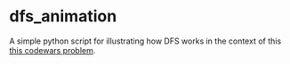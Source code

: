 # dfs_animation
A simple python script for illustrating how DFS works in the context of this [this codewars problem](https://www.codewars.com/kata/527fde8d24b9309d9b000c4e/train/python).
